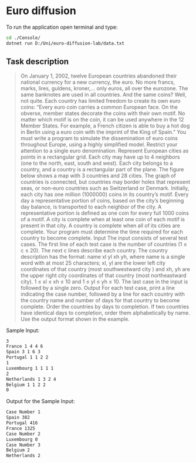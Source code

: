 # Euro diffusion

To run the application open terminal and type:

```sh
cd ./Console/
dotnet run D:/Uni/euro-diffusion-lab/data.txt
```

## Task description

>On January 1, 2002, twelve European countries abandoned their national currency for a new currency, the euro. No more francs, marks, lires, guldens, kroner,... only euros, all over the eurozone. The same banknotes are used in all countries. And the same coins? Well, not quite. Each country has limited freedom to create its own euro coins: “Every euro coin carries a common European face. On the obverse, member states decorate the coins with their own motif. No matter which motif is on the coin, it can be used anywhere in the 12 Member States. For example, a French citizen is able to buy a hot dog in Berlin using a euro coin with the imprint of the King of Spain.”
You must write a program to simulate the dissemination of euro coins throughout Europe, using a highly simplified model. Restrict your attention to a single euro denomination. Represent European cities as points in a rectangular grid. Each city may have up to 4 neighbors (one to the north, east, south and west). Each city belongs to a country, and a country is a rectangular part of the plane. The figure below shows a map with 3 countries and 28 cities. The graph of countries is connected, but countries may border holes that represent seas, or non-euro countries such as Switzerland or Denmark. Initially, each city has one million (1000000) coins in its country’s motif. Every day a representative portion of coins, based on the city’s beginning day balance, is transported to each neighbor of the city. A representative portion is defined as one coin for every full 1000 coins of a motif.
A city is complete when at least one coin of each motif is present in that city. A country is complete when all of its cities are complete. Your program must determine the time required for each country to become complete.
Input
The input consists of several test cases. The first line of each test case is the number of countries (1 ≤ c ≤ 20). The next c lines describe each country. The country description has the format: name xl yl xh yh, where name is a single word with at most 25 characters; xl, yl are the lower left city coordinates of that country (most southwestward city ) and xh, yh are the upper right city coordinates of that country (most northeastward city). 1 ≤ xl ≤ xh ≤ 10 and 1 ≤ yl ≤ yh ≤ 10. The last
case in the input is followed by a single zero.
Output
For each test case, print a line indicating the case number, followed by a line for each country with the country name and number of days for that country to become complete. Order the countries by days to completion. If two countries have identical days to completion, order them alphabetically by name. Use the output format shown in the example.

Sample Input:

```sh
3
France 1 4 4 6
Spain 3 1 6 3
Portugal 1 1 2 2
1
Luxembourg 1 1 1 1
2
Netherlands 1 3 2 4
Belgium 1 1 2 2
0
```

Output for the Sample Input:

```sh
Case Number 1
Spain 382
Portugal 416
France 1325
Case Number 2
Luxembourg 0
Case Number 3
Belgium 2
Netherlands 2
```